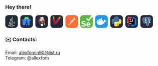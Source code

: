 ### Hey there! 

<img src="https://raw.githubusercontent.com/tandpfun/skill-icons/main/icons/Java-Dark.svg" title="Java" alt="Java" width="40" height="40"/>&nbsp;
<img src="https://raw.githubusercontent.com/tandpfun/skill-icons/main/icons/AndroidStudio-Dark.svg" title="Android Studio" alt="Android Studio" width="40" height="40"/>&nbsp;
<img src="https://raw.githubusercontent.com/tandpfun/skill-icons/main/icons/Jenkins-Dark.svg" title="Jenkins" alt="Jenkins" width="40" height="40"/>&nbsp;
<img src="https://raw.githubusercontent.com/tandpfun/skill-icons/main/icons/Maven-Dark.svg" title="Maven" alt="Maven" width="40" height="40"/>&nbsp;
<img src="https://raw.githubusercontent.com/tandpfun/skill-icons/main/icons/Postman.svg" title="Postman" alt="Postman" width="40" height="40"/>&nbsp;
<img src="https://raw.githubusercontent.com/tandpfun/skill-icons/main/icons/Selenium.svg" title="Selenium" alt="Selenium " width="40" height="40"/>&nbsp;
<img src="https://raw.githubusercontent.com/tandpfun/skill-icons/main/icons/Docker.svg"  title="Docker" alt="Docker" width="40" height="40"/>&nbsp;
<img src="https://raw.githubusercontent.com/tandpfun/skill-icons/main/icons/Python-Dark.svg"  title="Python" alt="Docker" width="40" height="40"/>&nbsp;
<img src="https://raw.githubusercontent.com/NotKisshore/skill-icons/c6c90d2b880b43d2099b489949cea0fbcfcd700e/icons/Idea-Dark.svg"  title="IntelliJ IDEA" alt="IntelliJ IDEA" width="40" height="40"/>&nbsp;
<img src="https://raw.githubusercontent.com/NotKisshore/skill-icons/c6c90d2b880b43d2099b489949cea0fbcfcd700e/icons/PostgreSQL-Dark.svg"  title="PostgreSQL" alt="PostgreSQL" width="40" height="40"/>&nbsp;

### :envelope: Contacts:
Email: alexfomin90@list.ru <br>
Telegram: @allexfom
